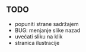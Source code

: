 ## TODO

- popuniti strane sadržajem
- BUG: menjanje slike nazad
- uvećati sliku na klik
- stranica ilustracije